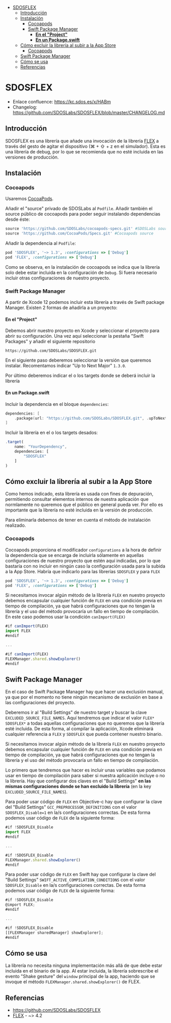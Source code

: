 - [SDOSFLEX](#sdosflex)
  - [Introducción](#introducción)
  - [Instalación](#instalación)
    - [Cocoapods](#cocoapods)
    - [Swift Package Manager](#swift-package-manager)
      - [**En el "Project"**](#en-el-project)
      - [**En un Package.swift**](#en-un-packageswift)
  - [Cómo excluir la librería al subir a la App Store](#cómo-excluir-la-librería-al-subir-a-la-app-store)
    - [Cocoapods](#cocoapods-1)
  - [Swift Package Manager](#swift-package-manager-1)
  - [Cómo se usa](#cómo-se-usa)
  - [Referencias](#referencias)

# SDOSFLEX

- Enlace confluence: https://kc.sdos.es/x/HABm
- Changelog: https://github.com/SDOSLabs/SDOSFLEX/blob/master/CHANGELOG.md

## Introducción
SDOSFLEX es una librería que añade una invocación de la librería [FLEX](https://github.com/FLEXTool/FLEX) a través del gesto de agitar el dispositivo (⌘ + ⇧ + z en el simulador). Esta es una librería de debug, por lo que se recomienda que no esté incluida en las versiones de producción.

## Instalación

### Cocoapods

Usaremos [CocoaPods](https://cocoapods.org).

Añadir el "source" privado de SDOSLabs al `Podfile`. Añadir también el source público de cocoapods para poder seguir instalando dependencias desde éste:
```ruby
source 'https://github.com/SDOSLabs/cocoapods-specs.git' #SDOSLabs source
source 'https://github.com/CocoaPods/Specs.git' #Cocoapods source
```

Añadir la dependencia al `Podfile`:

```ruby
pod 'SDOSFLEX', '~> 1.3', :configurations => ['Debug']
pod 'FLEX', :configurations => ['Debug']
```

Como se observa, en la instalación de cocoapods se indica que la librería solo debe estar incluida en la configuración de `Debug`. Si fuera necesario incluir otras configuraciones de nuestro proyecto.

### Swift Package Manager

A partir de Xcode 12 podemos incluir esta librería a través de Swift package Manager. Existen 2 formas de añadirla a un proyecto:

#### **En el "Project"**

Debemos abrir nuestro proyecto en Xcode y seleccionar el proyecto para abrir su configuración. Una vez aquí seleccionar la pestaña "Swift Packages" y añadir el siguiente repositorio

```
https://github.com/SDOSLabs/SDOSFLEX.git
```

En el siguiente paso deberemos seleccionar la versión que queremos instalar. Recomentamos indicar "Up to Next Major" `1.3.0`.

Por último deberemos indicar el o los targets donde se deberá incluir la librería

#### **En un Package.swift**

Incluir la dependencia en el bloque `dependencies`:

``` swift
dependencies: [
    .package(url: "https://github.com/SDOSLabs/SDOSFLEX.git", .upToNextMajor(from: "1.3.0"))
]
```

Incluir la librería en el o los targets desados:

```js
.target(
    name: "YourDependency",
    dependencies: [
        "SDOSFLEX"
    ]
)
```

## Cómo excluir la librería al subir a la App Store

Como hemos indicado, esta librería es usada con fines de depuración, permitiendo consultar elementos internos de nuestra aplicación que normlamente no queremos que el público en general pueda ver. Por ello es importante que la librería no esté incluida en la versión de producción.

Para eliminarla debemos de tener en cuenta el método de instalación realizado.

### Cocoapods

Cocoapods proporciona el modificador `configurations` a la hora de definir la dependencia que se encarga de incluirla sólamente en aquellas configuraciones de nuestro proyecto que estén aquí indicadas, por lo que bastaría con no incluir en ningún caso la configuración usada para la subida a la App Store. Habría que indicarlo para las librerías `SDOSFLEX` y para `FLEX`

```ruby
pod 'SDOSFLEX', '~> 1.3', :configurations => ['Debug']
pod 'FLEX', :configurations => ['Debug']
```

Si necesitamos invocar algún método de la librería `FLEX` en nuestro proyecto debemos encapsular cualquier función de `FLEX` en una condición previa en tiempo de compilación, ya que habrá configuraciones que no tengan la librería y el uso del método provocaría un fallo en tiempo de compilación. En este caso podemos usar la condición `canImport(FLEX)`

```js
#if canImport(FLEX)
import FLEX
#endif

...

#if canImport(FLEX)
FLEXManager.shared.showExplorer()
#endif
```

## Swift Package Manager

En el caso de Swift Package Manager hay que hacer una exclusión manual, ya que por el momento no tiene ningún mecanismo de exclusión en base a las configuraciones del proyecto.

Deberemos ir al "Build Settings" de nuestro target y buscar la clave `EXCLUDED_SOURCE_FILE_NAMES`. Aquí tendremos que indicar el valor `FLEX* SDOSFLEX*` a todas aquellas configuraciones que no queremos que la librería esté incluida. De esta forma, al compilar la aplicación, Xcode eliminará cualquier referencia a `FLEX` y `SDOSFLEX` que pueda contener nuestro binario.

Si necesitamos invocar algún método de la librería `FLEX` en nuestro proyecto debemos encapsular cualquier función de `FLEX` en una condición previa en tiempo de compilación, ya que habrá configuraciones que no tengan la librería y el uso del método provocaría un fallo en tiempo de compilación.

Lo primero que tendremos que hacer es incluir unas variables que podamos usar en tiempo de compilación para saber si nuestra aplicación incluye o no la librería. Hay que configurar dos claves en el "Build Settings" **en las mismas configuraciones donde se han excluido la librería** (en la key `EXCLUDED_SOURCE_FILE_NAMES`).

Para poder usar código de `FLEX` en Objective-c hay que configurar la clave del "Build Settings" `GCC_PREPROCESSOR_DEFINITIONS` con el valor `SDOSFLEX_Disable=1` en la/s configuraciones correctas. De esta forma podemos usar código de `FLEX` de la siguiente forma:

```js
#if !SDOSFLEX_Disable
import FLEX
#endif

...

#if !SDOSFLEX_Disable
FLEXManager.shared.showExplorer()
#endif
```


Para poder usar código de `FLEX` en Swift hay que configurar la clave del "Build Settings" `SWIFT_ACTIVE_COMPILATION_CONDITIONS` con el valor `SDOSFLEX_Disable` en la/s configuraciones correctas. De esta forma podemos usar código de `FLEX` de la siguiente forma:

```js
#if !SDOSFLEX_Disable
@import FLEX;
#endif

...

#if !SDOSFLEX_Disable
[[FLEXManager sharedManager] showExplorer];
#endif
```


## Cómo se usa

La librería no necesita ninguna implementación más allá de que debe estar incluida en el binario de la app. Al estar incluida, la librería sobrescribe el evento "Shake gesture" del `window` principal de la app, haciendo que se invoque el método `FLEXManager.shared.showExplorer()` de FLEX.

## Referencias
* https://github.com/SDOSLabs/SDOSFLEX
* [FLEX](https://github.com/FLEXTool/FLEX) - ~> 4.2
